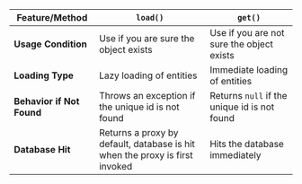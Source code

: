 | Feature/Method        | `load()`                                           | `get()`                                        |
|-----------------------|----------------------------------------------------|------------------------------------------------|
| **Usage Condition**   | Use if you are sure the object exists              | Use if you are not sure the object exists      |
| **Loading Type**      | Lazy loading of entities                           | Immediate loading of entities                  |
| **Behavior if Not Found** | Throws an exception if the unique id is not found | Returns `null` if the unique id is not found   |
| **Database Hit**      | Returns a proxy by default, database is hit when the proxy is first invoked | Hits the database immediately                  |


